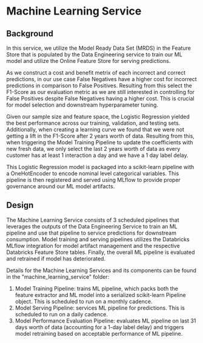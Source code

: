 # Machine Learning Service

## Background

In this service, we utilize the Model Ready Data Set (MRDS) in the Feature Store that is populated by the Data Engineering service to train our ML model and utilize the Online Feature Store for serving predictions. 

As we construct a cost and benefit metrix of each incorrect and correct predictions, in our use case False Negatives have a higher cost for incorrect predictions in comparison to False Positives. Resulting from this select the F1-Score as our evaluation metric as we are still interested in controlling for False Positives despite False Negatives having a higher cost. This is crucial for model selection and downstream hyperparameter tuning.

Given our sample size and feature space, the Logistic Regression yielded the best performance across our training, validation, and testing sets. Additionally, when creating a learning curve we found that we were not getting a lift in the F1-Score after 2 years worth of data. Resulting from this, when triggering the Model Training Pipeline to update the coefficients with new fresh data, we only select the last 2 years worth of data as every customer has at least 1 interaction a day and we have a 1 day label delay.

This Logistic Regression model is packaged into a scikit-learn pipeline with a OneHotEncoder to encode nominal level categorical variables. This pipeline is then registered and served using MLflow to provide proper governance around our ML model artifacts.

## Design

The Machine Learning Service consists of 3 scheduled pipelines that leverages the outputs of the Data Engineering Service to train an ML pipeline and use that pipeline to service predictions for downstream consumption. Model training and serving pipelines utilizes the Databricks MLflow integration for model artifact management and the respective Databricks Feature Store tables. Finally, the overall ML pipeline is evaluated and retrained if model has deteriorated.

Details for the Machine Learning Services and its components can be found in the "machine_learning_service" folder: 
1. Model Training Pipeline: trains ML pipeline, which packs both the feature extractor and ML model into a serialized scikit-learn Pipeline object. This is scheduled to run on a monthly cadence.
2. Model Serving Pipeline: services ML pipeline for predictions. This is scheduled to run on a daily cadence.
3. Model Performance Evaluation Pipeline: evaluates ML pipeline on last 31 days worth of data (accounting for a 1-day label delay) and triggers model retraining based on acceptable performance of ML pipeline.